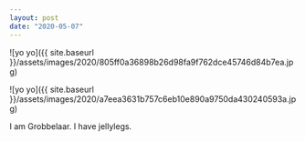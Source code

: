 ```yaml
---
layout: post
date: "2020-05-07"
---
```


![yo yo]({{ site.baseurl }}/assets/images/2020/805ff0a36898b26d98fa9f762dce45746d84b7ea.jpg)

![yo yo]({{ site.baseurl }}/assets/images/2020/a7eea3631b757c6eb10e890a9750da430240593a.jpg)

I am Grobbelaar. I have jellylegs.
